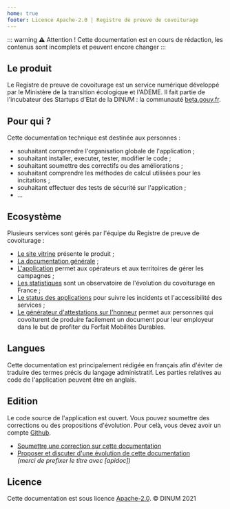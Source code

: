 ```yaml
---
home: true
footer: Licence Apache-2.0 | Registre de preuve de covoiturage
---
```


::: warning ⚠️ Attention !
Cette documentation est en cours de rédaction, les contenus sont incomplets et peuvent encore changer
:::

## Le produit

Le Registre de preuve de covoiturage est un service numérique développé par le Ministère de la transition écologique et l'ADEME. Il fait partie de l'incubateur des Startups d'Etat de la DINUM : la communauté [beta.gouv.fr](https://beta.gouv.fr).

## Pour qui ?

Cette documentation technique est destinée aux personnes :

- souhaitant comprendre l'organisation globale de l'application ;
- souhaitant installer, executer, tester, modifier le code ;
- souhaitant soumettre des correctifs ou des améliorations ;
- souhaitant comprendre les méthodes de calcul utilisées pour les incitations ;
- souhaitant effectuer des tests de sécurité sur l'application ;
- ...

## Ecosystème

Plusieurs services sont gérés par l'équipe du Registre de preuve de covoiturage :

- [Le site vitrine](https://covoiturage.beta.gouv.fr) présente le produit ;
- [La documentation générale](https://doc.covoiturage.beta.gouv.fr) ;
- [L'application](https://app.covoiturage.beta.gouv.fr) permet aux opérateurs et aux territoires de gérer les campagnes ;
- [Les statistiques](https://app.covoiturage.beta.gouv.fr) sont un observatoire de l'évolution du covoiturage en France ;
- [Le status des applications](https://status.covoiturage.beta.gouv.fr/) pour suivre les incidents et l'accessibilité des services ;
- [Le générateur d'attestations sur l'honneur](https://attestation.covoiturage.beta.gouv.fr) permet aux personnes qui covoiturent de produire facilement un document pour leur employeur dans le but de profiter du Forfait Mobilités Durables.

## Langues

Cette documentation est principalement rédigée en français afin d'éviter de traduire des termes précis du langage administratif. Les parties relatives au code de l'application peuvent être en anglais.

## Edition

Le code source de l'application est ouvert. Vous pouvez soumettre des corrections ou des propositions d'évolution. Pour celà, vous devez avoir un compte [Github](https://github.com).

- [Soumettre une correction sur cette documentation](https://github.com/betagouv/preuve-covoiturage/issues/new?labels=Needs+Triage,DOC&template=apidoc.md)
- [Proposer et discuter d'une évolution de cette documentation](https://github.com/betagouv/preuve-covoiturage/discussions/new?category=ideas)  
  _(merci de prefixer le titre avec [apidoc])_

## Licence

Cette documentation est sous licence [Apache-2.0](/licence). © DINUM 2021
